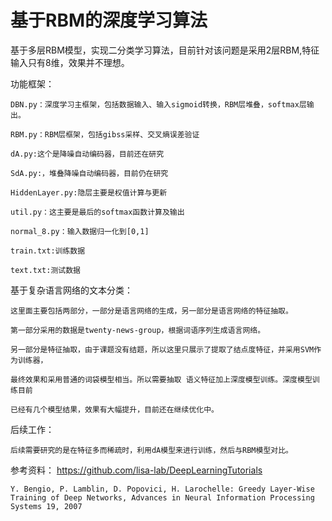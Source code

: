 基于RBM的深度学习算法
========

基于多层RBM模型，实现二分类学习算法，目前针对该问题是采用2层RBM,特征输入只有8维，效果并不理想。



功能框架：

	DBN.py：深度学习主框架，包括数据输入、输入sigmoid转换，RBM层堆叠，softmax层输出。

	RBM.py：RBM层框架，包括gibss采样、交叉熵误差验证
	
	dA.py:这个是降噪自动编码器，目前还在研究
	
	SdA.py:，堆叠降噪自动编码器，目前仍在研究
	
	HiddenLayer.py:隐层主要是权值计算与更新
	
	util.py：这主要是最后的softmax函数计算及输出
	
	normal_8.py：输入数据归一化到[0,1]
	
	train.txt:训练数据
	
	text.txt:测试数据
	

基于复杂语言网络的文本分类：
	
	这里面主要包括两部分，一部分是语言网络的生成，另一部分是语言网络的特征抽取。
	
	第一部分采用的数据是twenty-news-group，根据词语序列生成语言网络。

	另一部分是特征抽取，由于课题没有结题，所以这里只展示了提取了结点度特征，并采用SVM作为训练器，
	
	最终效果和采用普通的词袋模型相当。所以需要抽取	语义特征加上深度模型训练。深度模型训练目前
	
	已经有几个模型结果，效果有大幅提升，目前还在继续优化中。
	
后续工作：
	
	后续需要研究的是在特征多而稀疏时，利用dA模型来进行训练，然后与RBM模型对比。
	

参考资料：
	https://github.com/lisa-lab/DeepLearningTutorials
	
	Y. Bengio, P. Lamblin, D. Popovici, H. Larochelle: Greedy Layer-Wise Training of Deep Networks, Advances in Neural Information Processing Systems 19, 2007